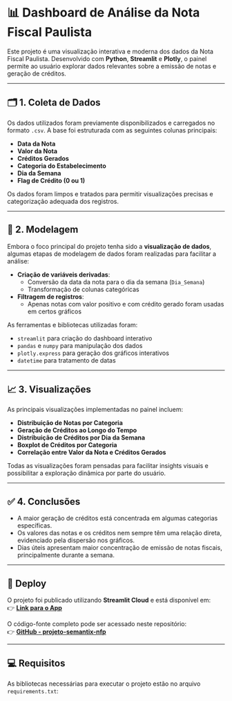 # 📊 Dashboard de Análise da Nota Fiscal Paulista

Este projeto é uma visualização interativa e moderna dos dados da Nota Fiscal Paulista. Desenvolvido com **Python**, **Streamlit** e **Plotly**, o painel permite ao usuário explorar dados relevantes sobre a emissão de notas e geração de créditos.

---

## 🗂️ 1. Coleta de Dados

Os dados utilizados foram previamente disponibilizados e carregados no formato `.csv`. A base foi estruturada com as seguintes colunas principais:

- **Data da Nota**
- **Valor da Nota**
- **Créditos Gerados**
- **Categoria do Estabelecimento**
- **Dia da Semana**
- **Flag de Crédito (0 ou 1)**

Os dados foram limpos e tratados para permitir visualizações precisas e categorização adequada dos registros.

---

## 🧩 2. Modelagem

Embora o foco principal do projeto tenha sido a **visualização de dados**, algumas etapas de modelagem de dados foram realizadas para facilitar a análise:

- **Criação de variáveis derivadas**:
  - Conversão da data da nota para o dia da semana (`Dia_Semana`)
  - Transformação de colunas categóricas
- **Filtragem de registros**:
  - Apenas notas com valor positivo e com crédito gerado foram usadas em certos gráficos

As ferramentas e bibliotecas utilizadas foram:

- `streamlit` para criação do dashboard interativo
- `pandas` e `numpy` para manipulação dos dados
- `plotly.express` para geração dos gráficos interativos
- `datetime` para tratamento de datas

---

## 📈 3. Visualizações

As principais visualizações implementadas no painel incluem:

- **Distribuição de Notas por Categoria**
- **Geração de Créditos ao Longo do Tempo**
- **Distribuição de Créditos por Dia da Semana**
- **Boxplot de Créditos por Categoria**
- **Correlação entre Valor da Nota e Créditos Gerados**

Todas as visualizações foram pensadas para facilitar insights visuais e possibilitar a exploração dinâmica por parte do usuário.

---

## ✅ 4. Conclusões

- A maior geração de créditos está concentrada em algumas categorias específicas.
- Os valores das notas e os créditos nem sempre têm uma relação direta, evidenciado pela dispersão nos gráficos.
- Dias úteis apresentam maior concentração de emissão de notas fiscais, principalmente durante a semana.

---

## 🚀 Deploy

O projeto foi publicado utilizando **Streamlit Cloud** e está disponível em:  
👉 [**Link para o App**]([https://seu-link-aqui.streamlit.app](https://jowguhprojetosemantix.streamlit.app/))

O código-fonte completo pode ser acessado neste repositório:  
👉 [**GitHub - projeto-semantix-nfp**](https://github.com/seu-usuario/seu-repo)

---

## 💻 Requisitos

As bibliotecas necessárias para executar o projeto estão no arquivo `requirements.txt`:

